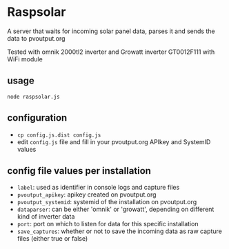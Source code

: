 # Raspsolar

A server that waits for incoming solar panel data, parses it and sends the data to pvoutput.org

Tested with omnik 2000tl2 inverter and Growatt inverter GT0012F111 with WiFi module

## usage

`node raspsolar.js`

## configuration

- `cp config.js.dist config.js`
- edit `config.js` file and fill in your pvoutput.org APIkey and SystemID values

## config file values per installation

- `label`: used as identifier in console logs and capture files
- `pvoutput_apikey`: apikey created on pvoutput.org
- `pvoutput_systemid`: systemid of the installation on pvoutput.org
- `dataparser`: can be either 'omnik' or 'growatt', depending on different kind of inverter data
- `port`: port on which to listen for data for this specific installation
- `save_captures`: whether or not to save the incoming data as raw capture files (either true or false)
